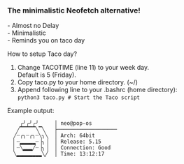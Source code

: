 ### The minimalistic Neofetch alternative!

<p>
- Almost no Delay <br />
- Minimalistic <br />
- Reminds you on taco day <br />

How to setup Taco day? <br />
1. Change TACOTIME (line 11) to your week day. <br /> 
Default is 5 (Friday). <br />
2. Copy taco.py to your home directory. (~/)
3. Append following line to your .bashrc (home directory): <br /> 
`python3 taco.py # Start the Taco script` <br /> 

Example output: <br /></p>
```
    ╭╯╭╯╭╯     │ neo@pop-os
   ╱▔▔▔▔▔╲▔╲   ├─────────────────── 
  ╱┈╭╮┈╭╮┈╲╮╲  │ Arch: 64bit
  ▏┈▂▂▂▂▂┈▕╮▕  │ Release: 5.15
  ▏┈╲▂▂▂╱┈▕╮▕  │ Connection: Good
  ╲▂▂▂▂▂▂▂▂╲╱  │ Time: 13:12:17
